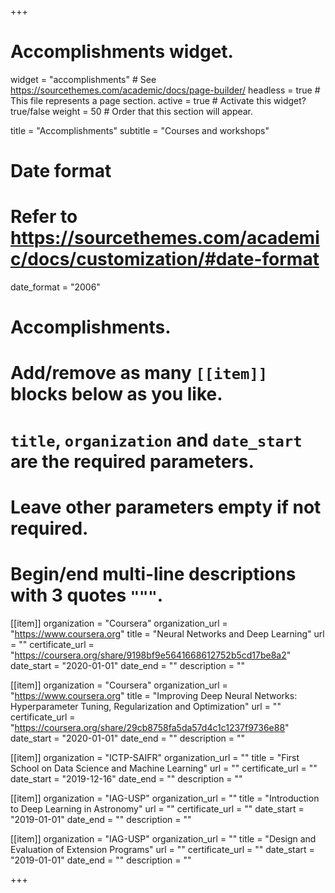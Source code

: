 +++
# Accomplishments widget.
widget = "accomplishments"  # See https://sourcethemes.com/academic/docs/page-builder/
headless = true  # This file represents a page section.
active = true  # Activate this widget? true/false
weight = 50  # Order that this section will appear.

title = "Accomplish&shy;ments"
subtitle = "Courses and workshops"

# Date format
#   Refer to https://sourcethemes.com/academic/docs/customization/#date-format
date_format = "2006"

# Accomplishments.
#   Add/remove as many `[[item]]` blocks below as you like.
#   `title`, `organization` and `date_start` are the required parameters.
#   Leave other parameters empty if not required.
#   Begin/end multi-line descriptions with 3 quotes `"""`.



[[item]]
  organization = "Coursera"
  organization_url = "https://www.coursera.org"
  title = "Neural Networks and Deep Learning"
  url = ""
  certificate_url = "https://coursera.org/share/9198bf9e5641668612752b5cd17be8a2"
  date_start = "2020-01-01"
  date_end = ""
  description = ""

[[item]]
  organization = "Coursera"
  organization_url = "https://www.coursera.org"
  title = "Improving Deep Neural Networks: Hyperparameter Tuning, Regularization and Optimization"
  url = ""
  certificate_url = "https://coursera.org/share/29cb8758fa5da57d4c1c1237f9736e88"
  date_start = "2020-01-01"
  date_end = ""
  description = ""
  
[[item]]
  organization = "ICTP-SAIFR"
  organization_url = ""
  title = "First School on Data Science and Machine Learning"
  url = ""
  certificate_url = ""
  date_start = "2019-12-16"
  date_end = ""
  description = ""
  
  [[item]]
  organization = "IAG-USP"
  organization_url = ""
  title = "Introduction to Deep Learning in Astronomy"
  url = ""
  certificate_url = ""
  date_start = "2019-01-01"
  date_end = ""
  description = ""

[[item]]
  organization = "IAG-USP"
  organization_url = ""
  title = "Design and Evaluation of Extension Programs"
  url = ""
  certificate_url = ""
  date_start = "2019-01-01"
  date_end = ""
  description = ""
  
+++
